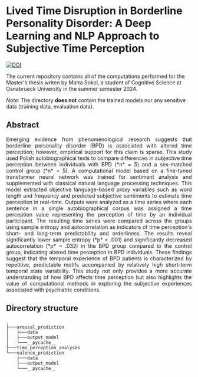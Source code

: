 # Lived Time Disruption in Borderline Personality Disorder: A Deep Learning and NLP Approach to Subjective Time Perception

[![DOI](https://zenodo.org/badge/773448922.svg)](https://zenodo.org/doi/10.5281/zenodo.11276478)

 The current repository contains all of the computations performed for the Master's thesis writen by Marta Sokol, 
a student of Cognitive Science at Osnabrueck University in the summer semester 2024.

*Note*: The directory **does not** contain the trained models nor any sensitive data (training data, evaluation data).

 ## Abstract
<p align="justify">
Emerging evidence from phenomenological research suggests that borderline personality disorder (BPD) is associated with altered time perception; however, empirical support for this claim is sparse. This study used Polish autobiographical texts to compare differences in subjective time perception between individuals with BPD (*n* = 5) and a sex-matched control group (*n* = 5). A computational model based on a fine-tuned transformer neural network was trained for sentiment analysis and supplemented with classical natural language processing techniques. This model extracted objective language-based proxy variables such as word length and frequency and predicted subjective sentiments to estimate time perception in real-time. Outputs were analyzed as a time series where each sentence in a single autobiographical corpus was assigned a time perception value representing the perception of time by an individual participant. The resulting time series were compared across the groups using sample entropy and autocorrelation as indicators of time perception's short- and long-term predictability and orderliness. The results reveal significantly lower sample entropy (*p* < .001) and significantly decreased autocorrelation (*p* = .032) in the BPD group compared to the control group, indicating altered time perception in BPD individuals. These findings suggest that the temporal experience of BPD patients is characterized by repetitive, predictable motifs accompanied by relatively high short-term temporal state variability. This study not only provides a more accurate understanding of how BPD affects time perception but also highlights the value of computational methods in exploring the subjective experiences associated with psychiatric conditions.
 </p>

 ## Directory structure
```
.
├───arousal_prediction
│   ├───data
│   ├───output_model
│   └───__pycache__
├───time_perception_analyses
└───valence_prediction
    ├───data
    ├───output_model
    └───__pycache__
```
